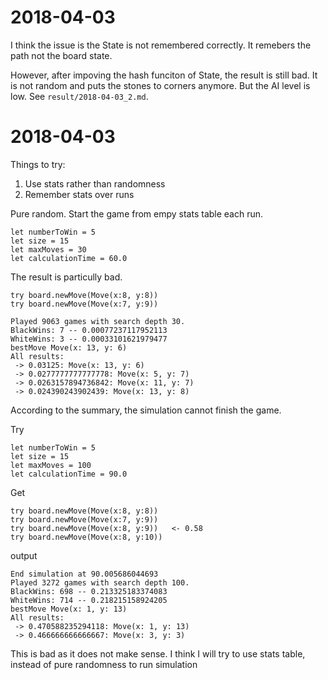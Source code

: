 # 2018-04-03

I think the issue is the State is not remembered correctly. It remebers the path
not the board state.

However, after impoving the hash funciton of State, the result is still bad. It
is not random and puts the stones to corners anymore. But the AI level is low.
See `result/2018-04-03_2.md`.

# 2018-04-03

Things to try:
1. Use stats rather than randomness
2. Remember stats over runs

Pure random. Start the game from empy stats table each run.

    let numberToWin = 5
    let size = 15
    let maxMoves = 30
    let calculationTime = 60.0

The result is particully bad. 

    try board.newMove(Move(x:8, y:8))
    try board.newMove(Move(x:7, y:9))

    Played 9063 games with search depth 30.
    BlackWins: 7 -- 0.00077237117952113
    WhiteWins: 3 -- 0.00033101621979477
    bestMove Move(x: 13, y: 6)
    All results:
     -> 0.03125: Move(x: 13, y: 6)
     -> 0.0277777777777778: Move(x: 5, y: 7)
     -> 0.0263157894736842: Move(x: 11, y: 7)
     -> 0.024390243902439: Move(x: 13, y: 8)

According to the summary, the simulation cannot finish the game.

Try 

    let numberToWin = 5
    let size = 15
    let maxMoves = 100
    let calculationTime = 90.0

Get 

    try board.newMove(Move(x:8, y:8))
    try board.newMove(Move(x:7, y:9))
    try board.newMove(Move(x:8, y:9))   <- 0.58 
    try board.newMove(Move(x:8, y:10))
    
output 

    End simulation at 90.005686044693
    Played 3272 games with search depth 100.
    BlackWins: 698 -- 0.213325183374083
    WhiteWins: 714 -- 0.218215158924205
    bestMove Move(x: 1, y: 13)
    All results:
     -> 0.470588235294118: Move(x: 1, y: 13)
     -> 0.466666666666667: Move(x: 3, y: 3)

This is bad as it does not make sense. I think I will try to use stats table,
instead of pure randomness to run simulation
